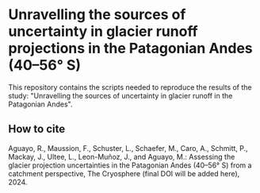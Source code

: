 # Unravelling the sources of uncertainty in glacier runoff projections in the Patagonian Andes (40–56° S)

This repository contains the scripts needed to reproduce the results of the study: "Unravelling the sources of uncertainty in glacier runoff in the Patagonian Andes". 

## How to cite

Aguayo, R., Maussion, F., Schuster, L., Schaefer, M., Caro, A., Schmitt, P., Mackay, J., Ultee, L., Leon-Muñoz, J., and Aguayo, M.: Assessing the glacier projection uncertainties in the Patagonian Andes (40–56° S) from a catchment perspective, The Cryosphere (final DOI will be added here), 2024.
